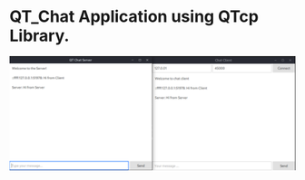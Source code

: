 # QT_Chat Application using QTcp Library.   

![Image](https://github.com/muditmahajan21/QT_Chat/blob/main/qt.png)
